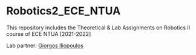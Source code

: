 # Robotics2_ECE_NTUA
This repository includes the Theoretical &amp; Lab Assignments on Robotics II course of ECE NTUA [2021-2022]

Lab partner: [Giorgos Iliopoulos](https://www.github.com/grilio)
